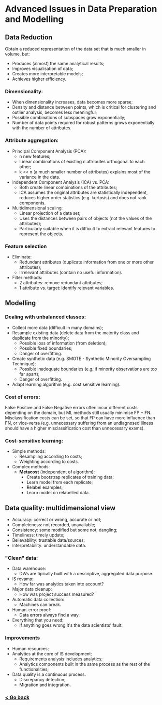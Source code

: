 # Advanced Issues in Data Preparation and Modelling
## Data Reduction
Obtain a reduced representation of the data set that is much smaller in volume, but:
- Produces (almost) the same analytical results;
- Improves visualisation of data;
- Creates more interpretable models;
- Achieves higher efficiency.

### Dimensionality:
- When dimensionality increases, data becomes more sparse;
- Density and distance between points, which is critical for clustering and outlier analysis, becomes less meaningful;
- Possible combinations of subspaces grow exponentially;
- Number of data points required for robust patterns grows exponentially with the number of attributes.

### Attribute aggregation:
- Principal Component Analysis (PCA):
    - n new features;
    - Linear combinations of existing n attributes orthogonal to each other;
    - k << n (a much smaller number of attributes) explains most of the variance in the data.
- Independent Component Analysis (ICA) vs. PCA:
    - Both create linear combinations of the attributes;
    - ICA assumes the original attributes are statistically independent, reduces higher order statistics (e.g. kurtosis) and does not rank components.
- Multidimensional scaling:
    - Linear projection of a data set;
    - Uses the distances between pairs of objects (not the values of the attributes);
    - Particularly suitable when it is difficult to extract relevant features to represent the objects.

### Feature selection
- Eliminate:
    - Redundant attributes (duplicate information from one or more other attributes);
    - Irrelevant attributes (contain no useful information).
- Filter methods:
    - 2 attributes: remove redundant attributes;
    - 1 attribute vs. target: identify relevant variables.

## Modelling
### Dealing with unbalanced classes:
- Collect more data (difficult in many domains);
- Resample existing data (delete data from the majority class and duplicate from the minority);
    - Possible loss of information (from deletion);
    - Possible fixed boundaries;
    - Danger of overfitting.
- Create synthetic data (e.g. SMOTE - Synthetic Minority Oversampling Technique);
    - Possible inadequate boundaries (e.g. if minority observations are too far apart);
    - Danger of overfitting.
- Adapt learning algorithm (e.g. cost sensitive learning).

### Cost of errors:
False Positive and False Negative errors often incur different costs depending on the domain, but ML methods still usually minimise FP + FN. Misclassification costs can be set, so that FP can have more influence than FN, or vice-versa (e.g. unnecessary suffering from an undiagnosed illness should have a higher misclassification cost than unnecessary exams).

### Cost-sensitive learning:
- Simple methods:
    - Resampling according to costs;
    - Weighting according to costs.
- Complex methods:
    - **Metacost** (independent of algorithm):
        - Create bootstrap replicates of training data;
        - Learn model from each replicate;
        - Relabel examples;
        - Learn model on relabelled data.

## Data quality: multidimensional view
- Accuracy: correct or wrong, accurate or not;
- Completeness: not recorded, unavailable;
- Consistency: some modified but some not, dangling;
- Timeliness: timely update;
- Believability: trustable data/sources;
- Interpretability: understandable data.

### "Clean" data:
- Data warehouse:
    - DWs are tipically built with a descriptive, aggregated data purpose.
- IS revamp:
    - How far was analytics taken into account?
- Major data cleanup:
    - How was project success measured?
- Automatic data collection:
    - Machines can break.
- Human-error proof:
    - Data errors always find a way.
- Everything that you need:
    - If anything goes wrong it's the data scientists' fault.

### Improvements
- Human resources;
- Analytics at the core of IS development;
    - Requirements analysis includes analytics;
    - Analytics components built in the same process as the rest of the functionalities;
- Data quality is a continuous process.
    - Discrepancy detection;
    - Migration and integration.

### [< Go back](/README.md)